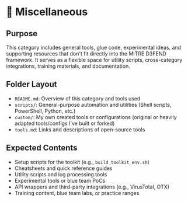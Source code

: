 # 🧰 Miscellaneous

## Purpose

This category includes general tools, glue code, experimental ideas, and supporting resources that don't fit directly into the MITRE D3FEND framework. It serves as a flexible space for utility scripts, cross-category integrations, training materials, and documentation.

## Folder Layout

- `README.md`: Overview of this category and tools used
- `scripts/`: General-purpose automation and utilities (Shell scripts, PowerShell, Python, etc.)
- `custom/`: My own created tools or configurations (original or heavily adapted tools/configs I've built or forked)
- `tools.md`: Links and descriptions of open-source tools

## Expected Contents

- Setup scripts for the toolkit (e.g., `build_toolkit_env.sh`)
- Cheatsheets and quick reference guides
- Utility scripts and log processing tools
- Experimental tools or blue team PoCs
- API wrappers and third-party integrations (e.g., VirusTotal, OTX)
- Training content, blue team labs, or practice ranges

